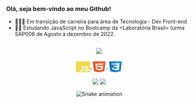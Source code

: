 ### Olá, seja bem-vindo ao meu Github!

- 👩🏻‍💻 Em transição de carreira para área de Tecnologia - Dev Front-end
- 👩‍🏫 Estudando JavaScript no Bootcamp da <Laboratória Brasil> turma SAP008 de Agosto à dezembro de 2022.

##

<div align="center">
  <a href="https://github.com/Thainaprado7">
  <img height="180em" src="https://github-readme-stats.vercel.app/api?username=Thainaprado7&show_icons=true&theme=ocean_dark&include_all_commits=true&count_private=true&border_color=7CFC00&icon_color=00FFFF"/>
  </div>

<div align="center" style="display: inline_block"><br>
    <img align="center" alt="Thai_js" height="30" width="40" src="https://raw.githubusercontent.com/devicons/devicon/master/icons/javascript/javascript-plain.svg">
    <img align="center" alt="Thai-HTML" height="30" width="40" src="https://raw.githubusercontent.com/devicons/devicon/master/icons/html5/html5-original.svg">
    <img align="center" alt="Thai-CSS" height="30" width="40" src="https://raw.githubusercontent.com/devicons/devicon/master/icons/css3/css3-original.svg">
 </div></br>
  
<div align="center"> 
  <a href = "mailto:thaina.prado.psic@gmail.com"><img src="https://img.shields.io/badge/Gmail-D14836?style=for-the-badge&logo=gmail&logoColor=white" target="_blank"></a>
  <a href="https://www.linkedin.com/in/thaina-prado-893b3b102/" target="_blank"><img src="https://img.shields.io/badge/-LinkedIn-%230077B5?style=for-the-badge&logo=linkedin&logoColor=white" target="_blank"></a> 
 
  ![Snake animation](https://github.com/Thainaprado7/Thainaprado7/blob/output/github-contribution-grid-snake.gif)
 
</div>
